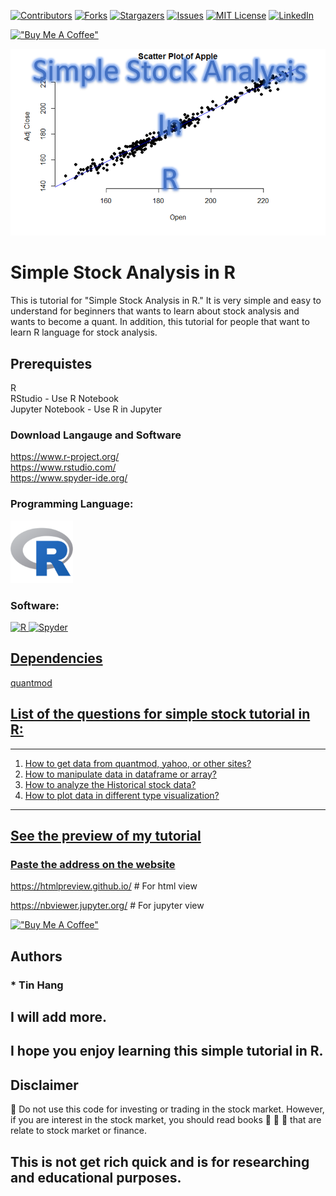 
[![Contributors][contributors-shield]][contributors-url]
[![Forks][forks-shield]][forks-url]
[![Stargazers][stars-shield]][stars-url]
[![Issues][issues-shield]][issues-url]
[![MIT License][license-shield]][license-url]
[![LinkedIn][linkedin-shield]][linkedin-url]  

[!["Buy Me A Coffee"](https://www.buymeacoffee.com/assets/img/custom_images/orange_img.png)](https://www.buymeacoffee.com/lastancientone)   

<!-- MARKDOWN LINKS & IMAGES -->
<!-- https://www.markdownguide.org/basic-syntax/#reference-style-links -->
[contributors-shield]: https://img.shields.io/github/contributors/LastAncientOne/SimpleStockAnalysisR.svg?style=for-the-badge
[contributors-url]: https://github.com/LastAncientOne/SimpleStockAnalysisR/graphs/contributors
[forks-shield]: https://img.shields.io/github/forks/LastAncientOne/SimpleStockAnalysisR.svg?style=for-the-badge
[forks-url]: https://github.com/LastAncientOne/SimpleStockAnalysisR/network/members
[stars-shield]: https://img.shields.io/github/stars/LastAncientOne/SimpleStockAnalysisR.svg?style=for-the-badge
[stars-url]: https://github.com/LastAncientOne/SimpleStockAnalysisR/stargazers
[issues-shield]: https://img.shields.io/github/issues/LastAncientOne/SimpleStockAnalysisR.svg?style=for-the-badge
[issues-url]: https://github.com/LastAncientOne/SimpleStockAnalysisR/issues
[license-shield]: https://img.shields.io/github/license/LastAncientOne/SimpleStockAnalysisR.svg?style=for-the-badge
[license-url]: LICENSE  
[linkedin-shield]: https://img.shields.io/badge/-LinkedIn-black.svg?style=for-the-badge&logo=linkedin&colorB=555
[linkedin-url]: https://linkedin.com/in/tin-hang

<img src="Title.PNG">

# Simple Stock Analysis in R  

This is tutorial for "Simple Stock Analysis in R." It is very simple and easy to understand for beginners that wants to learn about stock analysis and wants to become a quant. In addition, this tutorial for people that want to learn R language for stock analysis. 

## Prerequistes  
R   
RStudio - Use R Notebook    
Jupyter Notebook - Use R in Jupyter  

### Download Langauge and Software  
https://www.r-project.org/    
https://www.rstudio.com/  
https://www.spyder-ide.org/

<h3 align="left"> Programming Language:</h3>
<p align="left">  </a> <a href="https://www.r-project.org/" target="_blank"> <img src="https://raw.githubusercontent.com/github/explore/80688e429a7d4ef2fca1e82350fe8e3517d3494d/topics/r/r.png" alt="R" width="100" height="100"/> </a> </p>  

<h3 align="left"> Software:</h3>
<p align="left">  </a> <a href="https://www.rstudio.com/" target="_blank"> <img src="https://www.kindpng.com/picc/m/235-2350384_r-studio-logo-transparent-hd-png-download.png" alt="R" width="250" height="100"/> </a> <a href="https://www.spyder-ide.org/" target="_blank"> <img src="https://www.kindpng.com/picc/m/86-862450_spyder-python-logo-png-transparent-png.png" alt="Spyder" width="100" height="100"/> </p>  

## Dependencies
quantmod  

## List of the questions for simple stock tutorial in R:
______________________________________________________________________________________________________________________________
  1. How to get data from quantmod, yahoo, or other sites?
  2. How to manipulate data in dataframe or array?
  2. How to analyze the Historical stock data?
  3. How to plot data in different type visualization?
______________________________________________________________________________________________________________________________

## See the preview of my tutorial
### Paste the address on the website
https://htmlpreview.github.io/  # For html view

https://nbviewer.jupyter.org/ # For jupyter view

[!["Buy Me A Coffee"](https://www.buymeacoffee.com/assets/img/custom_images/orange_img.png)](https://www.buymeacoffee.com/lastancientone)  

## Authors  
### * Tin Hang    

## I will add more.
## I hope you enjoy learning this simple tutorial in R.


## Disclaimer
&#x1F53B; Do not use this code for investing or trading in the stock market. However, if you are interest in the stock market, you should read books &#x1F4D8; &#x1F4D7; &#x1F4D9; that are relate to stock market or finance.  


## This is not get rich quick and is for researching and educational purposes.
